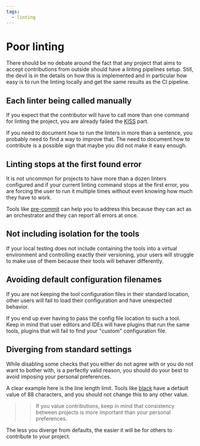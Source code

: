 ```yaml
---
tags:
  - linting
---
```


# Poor linting

There should be no debate around the fact that any project that aims to accept
contributions from outside should have a linting pipelines setup. Still, the
devil is in the details on how this is implemented and in particular how easy
is to run the linting locally and get the same results as the CI pipeline.

## Each linter being called manually

If you expect that the contributor will have to call more than one command for
linting the project, you are already failed the [KISS](../../principles/kiss) part.

If you need to document how to run the linters in more than a sentence, you
probably need to find a way to improve that. The need to document how to
contribute is a possible sign that maybe you did not make it easy enough.

## Linting stops at the first found error

It is not uncommon for projects to have more than a dozen linters configured and
if your current linting command stops at the first error, you are forcing the
user to run it multiple times without even knowing how much they have to
work.

Tools like [pre-commit](https://pre-commit.com/) can help you to address this
because they can act as an orchestrator and they can report all errors at once.

## Not including isolation for the tools

If your local testing does not include containing the tools into a virtual
environment and controlling exactly their versioning, your users will struggle
to make use of them because their tools will behaver differently.

## Avoiding default configuration filenames

If you are not keeping the tool configuration files in their standard location,
other users will fail to load their configuration and have unexpected behavior.

If you end up ever having to pass the config file location to such a tool. Keep
in mind that user editors and IDEs will have plugins that run the same tools,
plugins that will fail to find your "custom" configuration file.

## Diverging from standard settings

While disabling some checks that you either do not agree with or you do not
want to bother with, is a perfectly valid reason, you should do your best to
avoid imposing your personal preferences.

A clear example here is the line length limit. Tools like [black][1] have a
default value of 88 characters, and you should not change this to any other
value.

> > If you value contributions, keep in mind that consistency between
> > projects is more important than your personal preferences.

The less you diverge from defaults, the easier it will be for others to
contribute to your project.

[1]: https://black.readthedocs.io/en/stable/the_black_code_style.html#line-length
